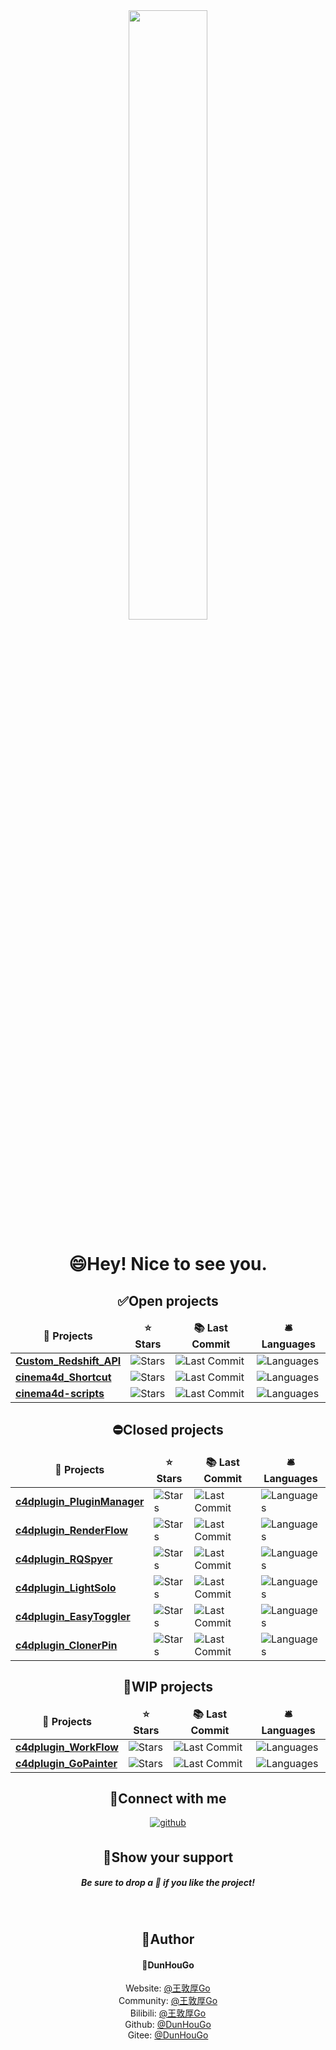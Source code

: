 

<!--
**DunHouGo/DunHouGo** is a ✨ _special_ ✨ repository because its `README.md` (this file) appears on your GitHub profile.

Here are some ideas to get you started:

- 🔭 I’m currently working on ...
- 🌱 I’m currently learning ...
- 👯 I’m looking to collaborate on ...
- 🤔 I’m looking for help with ...
- 💬 Ask me about ...
- 📫 How to reach me: ...
- 😄 Pronouns: ...
- ⚡ Fun fact: ...
-->
<div align="center">
<img src="https://rishavanand.github.io/static/images/greetings.gif" align="center" style="width: 50%" />
</div>  


<h1 align="center">😄Hey! Nice to see you.</h1>

<!--
<p>Welcome to my page! </br> I'm <b>DunHouGo</b>, a habbit developer and mostly coding for Maxon Cinema 4D plugins and tools.</p>
<h3>Things I code with</h3>
  <img alt="React" src="Assets\adobe.svg" width=24/>
    <img src="https://komarev.com/ghpvc/?username=DunHouGo&&style=flat-square" align="center" />
-->
<!--
<h2 align="center">⚡My Skills</h2>
<p align="center"> 
  <img alt="Houdini" src="https://img.shields.io/badge/-Houdini-8DD6F9?style=flat-square&logo=houdini&logoColor=white" /> 
  <img alt="Nuke" src="https://img.shields.io/badge/-Nuke-007ACC?style=flat-square&logo=nuke&logoColor=white" />
  <img alt="Cinema4D" src="https://img.shields.io/badge/-Cinema 4D-46a2f1?style=flat-square&logo=Cinema4D&logoColor=white" />
  <img alt="Adobe" src="https://img.shields.io/badge/-Adobe-2088FF?style=flat-square&logo=adobe&logoColor=white" />
  <img alt="Adobe After Effects" src="https://img.shields.io/badge/-After Effects-1a73e8?style=flat-square&logo=adobeaftereffects&logoColor=white" />
  <img alt="Adobe Premire" src="https://img.shields.io/badge/-Adobe Premire-1a73e8?style=flat-square&logo=adobeaftereffects&logoColor=white" />
  <img alt="Adobe PhotoShop" src="https://img.shields.io/badge/-Adobe PhotoShop-1a73e8?style=flat-square&logo=adobephotoshop&logoColor=white" />
  <img alt="Adobe Illustrator" src="https://img.shields.io/badge/-Adobe Illustrator-1a73e8?style=flat-square&logo=adobeillustrator&logoColor=white" />
  <img alt="html5" src="https://img.shields.io/badge/-HTML5-E34F26?style=flat-square&logo=html5&logoColor=white" />
  <img alt="Python" src="https://img.shields.io/badge/-Python-E34F26?style=flat-square&logo=python&logoColor=white" />

</p>
-->
<!--
开源项目
-->
<h2 align="center">&#x2705;Open projects</h2>
<div align="center">
<table align="center">
  <thead align="center">
    <tr border: none;>
      <td><b>🎁 Projects</b></td>
      <td><b>⭐ Stars</b></td>
      <td><b>📚 Last Commit</b></td>
      <td><b>🛎 Languages</b></td>
    </tr>    
  </thead>  
  <tbody>
    <tr>    
      <td><a href="https://github.com/DunHouGo/Custom_Redshift_API"><b>Custom_Redshift_API</b></a></td>
      <td><img alt="Stars" src="https://img.shields.io/github/stars/DunHouGo/Custom_Redshift_API?style=flat-square&labelColor=343b41"/></td>
      <td><img alt="Last Commit" src="https://img.shields.io/github/last-commit/DunHouGo/Custom_Redshift_API?color=orange&style=flat-square&labelColor=343b41"/></td>
      <td><img alt="Languages" src="https://img.shields.io/github/languages/top/DunHouGo/Custom_Redshift_API?color=yellow&style=flat-square&labelColor=343b41"/></td>
    </tr>
	  <tr>
      <td><a href="https://github.com/DunHouGo/cinema4d_Shortcut"><b>cinema4d_Shortcut</b></a></td>
      <td><img alt="Stars" src="https://img.shields.io/github/stars/DunHouGo/cinema4d_Shortcut?style=flat-square&labelColor=343b41"/></td>
      <td><img alt="Last Commit" src="https://img.shields.io/github/last-commit/DunHouGo/cinema4d_Shortcut?color=orange&style=flat-square&labelColor=343b41"/></td>
      <td><img alt="Languages" src="https://img.shields.io/github/languages/top/DunHouGo/cinema4d_Shortcut?color=yellow&style=flat-square&labelColor=343b41"/></td>
    </tr>
    <tr>
      <td><a href="https://github.com/DunHouGo/cinema4d-scripts"><b>cinema4d-scripts</b></a></td>
      <td><img alt="Stars" src="https://img.shields.io/github/stars/DunHouGo/cinema4d-scripts?style=flat-square&labelColor=343b41"/></td>
      <td><img alt="Last Commit" src="https://img.shields.io/github/last-commit/DunHouGo/cinema4d-scripts?color=orange&style=flat-square&labelColor=343b41"/></td>
      <td><img alt="Languages" src="https://img.shields.io/github/languages/top/DunHouGo/cinema4d-scripts?color=yellow&style=flat-square&labelColor=343b41"/></td>
    </tr>
  </tbody>
</table>
</div>
<!--
闭源项目
-->


<h2 align="center">&#x26D4;Closed projects</h2>
<div align="center">
<table align="center">
  <thead align="center">
    <tr border: none;>
      <td><b>🎁 Projects</b></td>
      <td><b>⭐ Stars</b></td>
      <td><b>📚 Last Commit</b></td>
      <td><b>🛎 Languages</b></td>
    </tr> 
  </thead>
  <tbody>
    <tr>
      <td><a href="https://github.com/DunHouGo/c4dplugin_PluginManager"><b>c4dplugin_PluginManager</b></a></td>
      <td><img alt="Stars" src="https://img.shields.io/github/stars/DunHouGo/c4dplugin_PluginManager?style=flat-square&labelColor=343b41"/></td>
      <td><img alt="Last Commit" src="https://img.shields.io/github/last-commit/DunHouGo/c4dplugin_PluginManager?color=orange&style=flat-square&labelColor=343b41"/></td>
      <td><img alt="Languages" src="https://img.shields.io/github/languages/top/DunHouGo/c4dplugin_PluginManager?color=yellow&style=flat-square&labelColor=343b41"/></td>
    </tr>
	  <tr>
      <td><a href="https://github.com/DunHouGo/c4dplugin_RenderFlow"><b>c4dplugin_RenderFlow</b></a></td>
      <td><img alt="Stars" src="https://img.shields.io/github/stars/DunHouGo/c4dplugin_RenderFlow?style=flat-square&labelColor=343b41"/></td>
      <td><img alt="Last Commit" src="https://img.shields.io/github/last-commit/DunHouGo/c4dplugin_RenderFlow?color=orange&style=flat-square&labelColor=343b41"/></td>
      <td><img alt="Languages" src="https://img.shields.io/github/languages/top/DunHouGo/c4dplugin_RenderFlow?color=yellow&style=flat-square&labelColor=343b41"/></td>
    </tr>    
    <tr>
      <td><a href="https://github.com/DunHouGo/c4dplugin_RQSpyer"><b>c4dplugin_RQSpyer</b></a></td>
      <td><img alt="Stars" src="https://img.shields.io/github/stars/DunHouGo/c4dplugin_RQSpyer?style=flat-square&labelColor=343b41"/></td>
      <td><img alt="Last Commit" src="https://img.shields.io/github/last-commit/DunHouGo/c4dplugin_RQSpyer?color=orange&style=flat-square&labelColor=343b41"/></td>
      <td><img alt="Languages" src="https://img.shields.io/github/languages/top/DunHouGo/c4dplugin_RQSpyer?color=yellow&style=flat-square&labelColor=343b41"/></td>
    </tr>
    <tr>
      <td><a href="https://github.com/DunHouGo/c4dplugin_LightSolo"><b>c4dplugin_LightSolo</b></a></td>
      <td><img alt="Stars" src="https://img.shields.io/github/stars/DunHouGo/c4dplugin_LightSolo?style=flat-square&labelColor=343b41"/></td>
      <td><img alt="Last Commit" src="https://img.shields.io/github/last-commit/DunHouGo/c4dplugin_LightSolo?color=orange&style=flat-square&labelColor=343b41"/></td>
      <td><img alt="Languages" src="https://img.shields.io/github/languages/top/DunHouGo/c4dplugin_LightSolo?color=yellow&style=flat-square&labelColor=343b41"/></td>
    </tr>
    <tr>
      <td><a href="https://github.com/DunHouGo/c4dplugin_EasyToggler"><b>c4dplugin_EasyToggler</b></a></td>
      <td><img alt="Stars" src="https://img.shields.io/github/stars/DunHouGo/c4dplugin_EasyToggler?style=flat-square&labelColor=343b41"/></td>
      <td><img alt="Last Commit" src="https://img.shields.io/github/last-commit/DunHouGo/c4dplugin_EasyToggler?color=orange&style=flat-square&labelColor=343b41"/></td>
      <td><img alt="Languages" src="https://img.shields.io/github/languages/top/DunHouGo/c4dplugin_EasyToggler?color=yellow&style=flat-square&labelColor=343b41"/></td>
    </tr>
      <tr>
      <td><a href="https://github.com/DunHouGo/c4dplugin_ClonerPin"><b>c4dplugin_ClonerPin</b></a></td>
      <td><img alt="Stars" src="https://img.shields.io/github/stars/DunHouGo/c4dplugin_ClonerPin?style=flat-square&labelColor=343b41"/></td>
      <td><img alt="Last Commit" src="https://img.shields.io/github/last-commit/DunHouGo/c4dplugin_ClonerPin?color=orange&style=flat-square&labelColor=343b41"/></td>
      <td><img alt="Languages" src="https://img.shields.io/github/languages/top/DunHouGo/c4dplugin_ClonerPin?color=yellow&style=flat-square&labelColor=343b41"/></td>
    </tr>
  </tbody>
</table>
</div>

<!--
开发项目
-->
<h2 align="center">&#x1F333;WIP projects</h2>
<div align="center">
<table>
  <thead align="center">
    <tr border: none;>
      <td><b>🎁 Projects</b></td>
      <td><b>⭐ Stars</b></td>
      <td><b>📚 Last Commit</b></td>
      <td><b>🛎 Languages</b></td>
    </tr>    
  </thead>
  <tbody>
    <tr>
      <td><a href="https://github.com/DunHouGo/c4dplugin_WorkFlow"><b>c4dplugin_WorkFlow</b></a></td>
      <td><img alt="Stars" src="https://img.shields.io/github/stars/DunHouGo/c4dplugin_WorkFlow?style=flat-square&labelColor=343b41"/></td>
      <td><img alt="Last Commit" src="https://img.shields.io/github/last-commit/DunHouGo/c4dplugin_WorkFlow?color=orange&style=flat-square&labelColor=343b41"/></td>
      <td><img alt="Languages" src="https://img.shields.io/github/languages/top/DunHouGo/c4dplugin_WorkFlow?color=yellow&style=flat-square&labelColor=343b41"/></td>
    </tr>
	  <tr>
      <td><a href="https://github.com/DunHouGo/c4dplugin_GoPainter"><b>c4dplugin_GoPainter</b></a></td>
      <td><img alt="Stars" src="https://img.shields.io/github/stars/DunHouGo/c4dplugin_GoPainter?style=flat-square&labelColor=343b41"/></td>
      <td><img alt="Last Commit" src="https://img.shields.io/github/last-commit/DunHouGo/c4dplugin_GoPainter?color=orange&style=flat-square&labelColor=343b41"/></td>
      <td><img alt="Languages" src="https://img.shields.io/github/languages/top/DunHouGo/c4dplugin_GoPainter?color=yellow&style=flat-square&labelColor=343b41"/></td>
    </tr>
  </tbody>
</table>
</div>

<!--
开源项目

<h2 align="center">&#x1F34F;Github Most Languages</h2>
<div align="center"><img src="https://github-readme-stats.vercel.app/api/top-langs/?username=DunHouGo&layout=compact" align="center" /></div> 


-->

<h2 align="center">&#x1F354;Connect with me</h2>
<div align="center">
<a href="https://github.com/DunHouGo" target="_blank">
<img src=https://img.shields.io/badge/github-%2324292e.svg?&style=for-the-badge&logo=github&logoColor=white alt=github style="margin-bottom: 5px;" />
</a>  
</div>  
  
<!--
<br/> 
<h2 align="center">&#x1F37A;Github Stats</h2>
<div align="center"><img src="https://github-readme-stats.vercel.app/api?username=DunHouGo&show_icons=true&count_private=true&hide_border=true" align="center" /></div>  
<br/>  

-->
  

<h2 align="center">🌈Show your support</h2>
<h5 align="center">Be sure to drop a 🌟 if you like the project!</h5>
<br/>


<h2 align="center">🤗Author</h2>
<h4 align="center">👤DunHouGo</h4>
<div align="center">

Website: [@王敦厚Go](https://www.boghma.com)
<br/>
Community: [@王敦厚Go](https://community.boghma.com)
<br/>
Bilibili: [@王敦厚Go](https://space.bilibili.com/88982338?spm_id_from=333.1007.0.0)
<br/>
Github: [@DunHouGo](https://github.com/DunHouGo)
<br/>
Gitee: [@DunHouGo](https://gitee.com/DunHouGo)
<br/>
</div>
